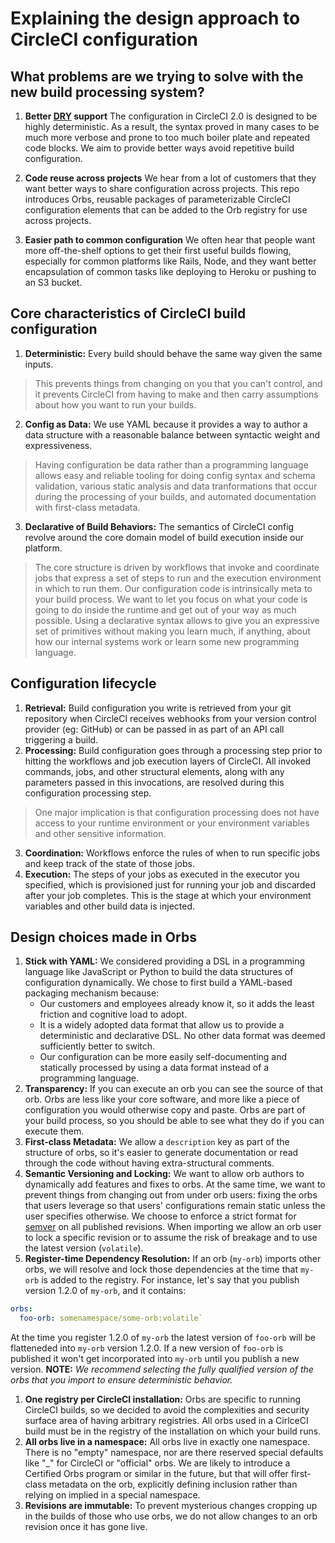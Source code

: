 # Explaining the design approach to CircleCI configuration

## What problems are we trying to solve with the new build processing system?
1. **Better [DRY](https://en.wikipedia.org/wiki/Don%27t_repeat_yourself) support** 
The configuration in CircleCI 2.0 is designed to be highly deterministic. As a result, the syntax proved in many cases to be much more verbose and prone to too much boiler plate and repeated code blocks. We aim to provide better ways avoid repetitive build configuration.

2. **Code reuse across projects** 
We hear from a lot of customers that they want better ways to share configuration across projects. This repo introduces Orbs, reusable packages of parameterizable CircleCI configuration elements that can be added to the Orb registry for use across projects.

3. **Easier path to common configuration**
We often hear that people want more off-the-shelf options to get their first useful builds flowing, especially for common platforms like Rails, Node, and they want better encapsulation of common tasks like deploying to Heroku or pushing to an S3 bucket.

## Core characteristics of CircleCI build configuration
1. **Deterministic:** Every build should behave the same way given the same inputs.

> This prevents things from changing on you that you can't control, and it prevents CircleCI from having to make and then carry assumptions about how you want to run your builds.


2. **Config as Data:** We use YAML because it provides a way to author a data structure with a reasonable balance between syntactic weight and expressiveness.

> Having configuration be data rather than a programming language allows easy and reliable tooling for doing config syntax and schema validation, various static analysis and data tranformations that occur during the processing of your builds, and automated documentation with first-class metadata.


3. **Declarative of Build Behaviors:** The semantics of CircleCI config revolve around the core domain model of build execution inside our platform.

> The core structure is driven by workflows that invoke and coordinate jobs that express a set of steps to run and the execution environment in which to run them. Our configuration code is intrinsically meta to your build process. We want to let you focus on what your code is going to do inside the runtime and get out of your way as much possible. Using a declarative syntax allows to give you an expressive set of primitives without making you learn much, if anything, about how our internal systems work or learn some new programming language.

## Configuration lifecycle
1. **Retrieval:** Build configuration you write is retrieved from your git repository when CircleCI receives webhooks from your version control provider (eg: GitHub) or can be passed in as part of an API call triggering a build. 
2. **Processing:** Build configuration goes through a processing step prior to hitting the workflows and job execution layers of CircleCI. All invoked commands, jobs, and other structural elements, along with any parameters passed in this invocations, are resolved during this configuration processing step. 

> One major implication is that configuration processing does not have access to your runtime environment or your environment variables and other sensitive information.

3. **Coordination:** Workflows enforce the rules of when to run specific jobs and keep track of the state of those jobs.
4. **Execution:** The steps of your jobs as executed in the executor you specified, which is provisioned just for running your job and discarded after your job completes. This is the stage at which your environment variables and other build data is injected.


## Design choices made in Orbs
1. **Stick with YAML:** We considered providing a DSL in a programming language like JavaScript or Python to build the data structures of configuration dynamically.
We chose to first build a YAML-based packaging mechanism because:
    * Our customers and employees already know it, so it adds the least friction and cognitive load to adopt.
    * It is a widely adopted data format that allow us to provide a deterministic and declarative DSL. No other data format was deemed sufficiently better to switch.
    * Our configuration can be more easily self-documenting and statically processed by using a data format instead of a programming language.
1. **Transparency:** If you can execute an orb you can see the source of that orb.
Orbs are less like your core software, and more like a piece of configuration you would otherwise copy and paste. Orbs are part of your build process, so you should be able to see what they do if you can execute them.
1. **First-class Metadata:** We allow a `description` key as part of the structure of orbs, so it's easier to generate documentation or read through the code without having extra-structural comments.
1. **Semantic Versioning and Locking:** We want to allow orb authors to dynamically add features and fixes to orbs. At the same time, we want to prevent things from changing out from under orb users: fixing the orbs that users leverage so that users' configurations remain static unless the user specifies otherwise. 
We choose to enforce a strict format for [semver](https://semver.org/) on all published revisions. When importing we allow an orb user to lock a specific revision or to assume the risk of breakage and to use the latest version (`volatile`).
1. **Register-time Dependency Resolution:** If an orb (`my-orb`) imports other orbs, we will resolve and lock those dependencies at the time that `my-orb` is added to the registry.
For instance, let's say that you publish version 1.2.0 of `my-orb`, and it contains:

```yaml
orbs:
  foo-orb: somenamespace/some-orb:volatile` 
```


At the time you register 1.2.0 of `my-orb` the latest version of `foo-orb` will be flatteneded into `my-orb` version 1.2.0. If a new version of `foo-orb` is published it won't get incorporated into `my-orb` until you publish a new version. **NOTE:** _We recommend selecting the fully qualified version of the orbs that you import to ensure deterministic behavior._

1. **One registry per CircleCI installation:** Orbs are specific to running CircleCI builds, so we decided to avoid the complexities and security surface area of having arbitrary registries.
All orbs used in a CirlceCI build must be in the registry of the installation on which your build runs. 
1. **All orbs live in a namespace:** All orbs live in exactly one namespace.
There is no "empty" namespace, nor are there reserved special defaults like "_" for CircleCI or "official" orbs. We are likely to introduce a Certified Orbs program or similar in the future, but that will offer first-class metadata on the orb, explicitly defining inclusion rather than relying on implied in a special namespace.
1. **Revisions are immutable:** To prevent mysterious changes cropping up in the builds of those who use orbs, we do not allow changes to an orb revision once it has gone live.
